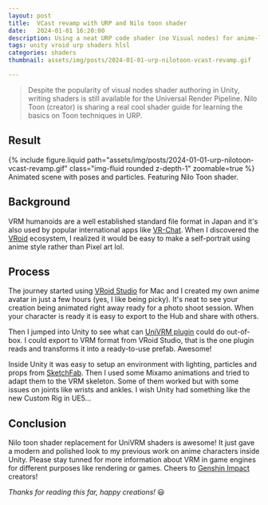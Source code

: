 ```yaml
---
layout: post
title:  VCast revamp with URP and Nilo toon shader
date:   2024-01-01 16:20:00
description: Using a neat URP code shader (no Visual nodes) for anime-like cartoony characters.
tags: unity vroid urp shaders hlsl
categories: shaders
thumbnail: assets/img/posts/2024-01-01-urp-nilotoon-vcast-revamp.gif

---
```


> Despite the popularity of visual nodes shader authoring in Unity, writing shaders is still available for the Universal Render Pipeline. Nilo Toon (creator) is sharing a real cool shader guide for learning the basics on Toon techniques in URP.

## Result

<div class="row mt-3">
    <div class="col-sm mt-3 mt-md-0">
        {% include figure.liquid path="assets/img/posts/2024-01-01-urp-nilotoon-vcast-revamp.gif" class="img-fluid rounded z-depth-1" zoomable=true %}
    </div>
</div>
<div class="caption">
    Animated scene with poses and particles. Featuring Nilo Toon shader.
</div>

## Background

VRM humanoids are a well established standard file format in Japan and it's also used by popular international apps like [VR-Chat](https://hello.vrchat.com/). When I discovered the [VRoid](https://vroid.com/en) ecosystem, I realized it would be easy to make a self-portrait using anime style rather than Pixel art lol. 

## Process

The journey started using [VRoid Studio](https://vroid.com/en/studio) for Mac and I created my own anime avatar in just a few hours (yes, I like being picky). It's neat to see your creation being animated right away ready for a photo shoot session. When your character is ready it is easy to export to the Hub and share with others.

Then I jumped into Unity to see what can [UniVRM plugin](https://github.com/vrm-c/UniVRM) could do out-of-box. I could export to VRM format from VRoid Studio, that is the one plugin reads and transforms it into a ready-to-use prefab. Awesome!

Inside Unity it was easy to setup an environment with lighting, particles and props from [SketchFab](https://sketchfab.com/feed). Then I used some Mixamo animations and tried to adapt them to the VRM skeleton. Some of them worked but with some issues on joints like wrists and ankles. I wish Unity had something like the new Custom Rig in UE5...

## Conclusion

Nilo toon shader replacement for UniVRM shaders is awesome! It just gave a modern and polished look to my previous work on anime characters inside Unity. Please stay tunned for more information about VRM in game engines for different purposes like rendering or games. Cheers to [Genshin Impact](https://genshin.hoyoverse.com/en/) creators!

*Thanks for reading this far, happy creations!* :smiley: